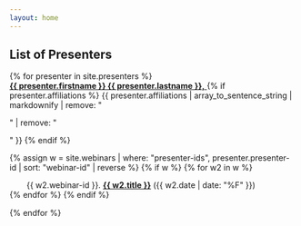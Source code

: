 ```yaml
---
layout: home
---
```

## List of Presenters

<dl>
{% for presenter in site.presenters %}
<section style="margin-bottom: 15px">
  <dt>
    <a href="{{ site.baseurl }}{{ presenter.url }}">
  	  <strong>{{ presenter.firstname }} {{ presenter.lastname }},</strong>
	</a>
    {% if presenter.affiliations %}
      {{ presenter.affiliations | array_to_sentence_string | markdownify |
          remove: "<p>" | remove: "</p>" }}
    {% endif %}
  </dt> 

{% assign w = site.webinars | where: "presenter-ids", presenter.presenter-id | sort: "webinar-id" | reverse %}
  {% if w %}
    {% for w2 in w %}
      <dd style="margin-left: 30px">{{ w2.webinar-id }}. 
        <strong><a href="{{ site.baseurl }}{{ w2.url }}">{{ w2.title }}</a></strong> ({{ w2.date | date: "%F" }})
      </dd>
    {% endfor %}
  {% endif %}

</section>
{% endfor %}
</dl>
